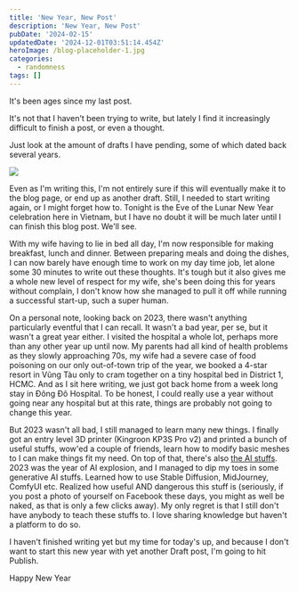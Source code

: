 ```yaml
---
title: 'New Year, New Post'
description: 'New Year, New Post'
pubDate: '2024-02-15'
updatedDate: '2024-12-01T03:51:14.454Z'
heroImage: /blog-placeholder-1.jpg
categories:
  - randomness
tags: []
---
```


It's been ages since my last post.

It's not that I haven't been trying to write, but lately I find it increasingly difficult to finish a post, or even a thought.

Just look at the amount of drafts I have pending, some of which dated back several years.

![](/blog-placeholder-5.jpg)

Even as I'm writing this, I'm not entirely sure if this will eventually make it to the blog page, or end up as another draft. Still, I needed to start writing again, or I might forget how to. Tonight is the Eve of the Lunar New Year celebration here in Vietnam, but I have no doubt it will be much later until I can finish this blog post. We'll see.

With my wife having to lie in bed all day, I'm now responsible for making breakfast, lunch and dinner. Between preparing meals and doing the dishes, I can now barely have enough time to work on my day time job, let alone some 30 minutes to write out these thoughts. It's tough but it also gives me a whole new level of respect for my wife, she's been doing this for years without complain, I don't know how she managed to pull it off while running a successful start-up, such a super human.

On a personal note, looking back on 2023, there wasn't anything particularly eventful that I can recall. It wasn't a bad year, per se, but it wasn't a great year either. I visited the hospital a whole lot, perhaps more than any other year up until now. My parents had all kind of health problems as they slowly approaching 70s, my wife had a severe case of food poisoning on our only out-of-town trip of the year, we booked a 4-star resort in Vũng Tàu only to cram together on a tiny hospital bed in District 1, HCMC. And as I sit here writing, we just got back home from a week long stay in Đông Đô Hospital. To be honest, I could really use a year without going near any hospital but at this rate, things are probably not going to change this year.

But 2023 wasn't all bad, I still managed to learn many new things. I finally got an entry level 3D printer (Kingroon KP3S Pro v2) and printed a bunch of useful stuffs, wow'ed a couple of friends, learn how to modify basic meshes to I can make things fit my need. On top of that, there's also [the AI stuffs](https://namvu.net/2023/03/my-first-foray-into-the-scary-world-of-generative-ai/). 2023 was the year of AI explosion, and I managed to dip my toes in some generative AI stuffs. Learned how to use Stable Diffusion, MidJourney, ComfyUI etc. Realized how useful AND dangerous this stuff is (seriously, if you post a photo of yourself on Facebook these days, you might as well be naked, as that is only a few clicks away). My only regret is that I still don't have anybody to teach these stuffs to. I love sharing knowledge but haven't a platform to do so.

I haven't finished writing yet but my time for today's up, and because I don't want to start this new year with yet another Draft post, I'm going to hit Publish.

Happy New Year
